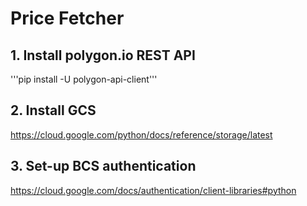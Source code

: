 # Price Fetcher

## 1. Install polygon.io REST API
'''pip install -U polygon-api-client'''

## 2. Install GCS
https://cloud.google.com/python/docs/reference/storage/latest

## 3. Set-up BCS authentication
https://cloud.google.com/docs/authentication/client-libraries#python
